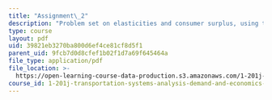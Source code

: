 ```yaml
---
title: "Assignment\_2"
description: "Problem set on elasticities and consumer surplus, using the Logit\_model, and using the four­ step travel\_demand model."
type: course
layout: pdf
uid: 39821eb3270ba800d6ef4ce81cf8d5f1
parent_uid: 9fcb7d0d8cfef1b02f1d7a69f645464a
file_type: application/pdf
file_location: >-
  https://open-learning-course-data-production.s3.amazonaws.com/1-201j-transportation-systems-analysis-demand-and-economics-fall-2008/39821eb3270ba800d6ef4ce81cf8d5f1_MIT1_201JF08_hw_2.pdf
course_id: 1-201j-transportation-systems-analysis-demand-and-economics-fall-2008
---
```

